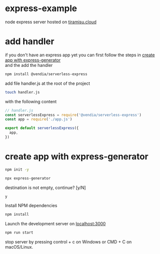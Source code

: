 # express-example
node express server hosted on [tiramisu.cloud](https://www.tiramisu.cloud/)

# add handler

if you don't have an express app yet you can first follow the steps in [create app with express-generator](#create-app-with-express-generator)</br>
and the add the handler

```bash
npm install @vendia/serverless-express
```

add file handler.js at the root of the project
```bash
touch handler.js
```

with the following content
```js
// handler.js
const serverlessExpress = require('@vendia/serverless-express')
const app = require('./app.js')

export default serverlessExpress({
  app,
})
```

# create app with express-generator
```bash
npm init -y
```

```bash
npx express-generator
```

destination is not empty, continue? [y/N]

```bash
y
```

Install NPM dependencies
```bash
npm install
```

Launch the development server on [localhost:3000](http://localhost:3000)
```bash
npm run start
```

stop server by pressing control + c on Windows or CMD + C on macOS/Linux.


